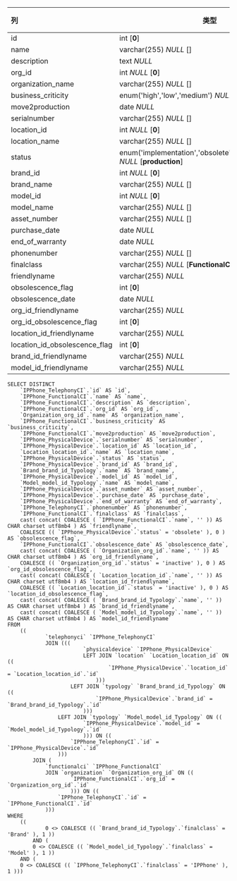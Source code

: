 | 列                            | 类型                                                         | 注释 |
| :---------------------------- | ------------------------------------------------------------ | ---- |
| id                            | int [**0**]                                                  |      |
| name                          | varchar(255) *NULL* []                                       |      |
| description                   | text *NULL*                                                  |      |
| org_id                        | int *NULL* [**0**]                                           |      |
| organization_name             | varchar(255) *NULL* []                                       |      |
| business_criticity            | enum('high','low','medium') *NULL* [**low**]                 |      |
| move2production               | date *NULL*                                                  |      |
| serialnumber                  | varchar(255) *NULL* []                                       |      |
| location_id                   | int *NULL* [**0**]                                           |      |
| location_name                 | varchar(255) *NULL* []                                       |      |
| status                        | enum('implementation','obsolete','production','stock') *NULL* [**production**] |      |
| brand_id                      | int *NULL* [**0**]                                           |      |
| brand_name                    | varchar(255) *NULL* []                                       |      |
| model_id                      | int *NULL* [**0**]                                           |      |
| model_name                    | varchar(255) *NULL* []                                       |      |
| asset_number                  | varchar(255) *NULL* []                                       |      |
| purchase_date                 | date *NULL*                                                  |      |
| end_of_warranty               | date *NULL*                                                  |      |
| phonenumber                   | varchar(255) *NULL* []                                       |      |
| finalclass                    | varchar(255) *NULL* [**FunctionalCI**]                       |      |
| friendlyname                  | varchar(255) *NULL*                                          |      |
| obsolescence_flag             | int [**0**]                                                  |      |
| obsolescence_date             | date *NULL*                                                  |      |
| org_id_friendlyname           | varchar(255) *NULL*                                          |      |
| org_id_obsolescence_flag      | int [**0**]                                                  |      |
| location_id_friendlyname      | varchar(255) *NULL*                                          |      |
| location_id_obsolescence_flag | int [**0**]                                                  |      |
| brand_id_friendlyname         | varchar(255) *NULL*                                          |      |
| model_id_friendlyname         | varchar(255) *NULL*                                          |      |

```
SELECT DISTINCT
	`IPPhone_TelephonyCI`.`id` AS `id`,
	`IPPhone_FunctionalCI`.`name` AS `name`,
	`IPPhone_FunctionalCI`.`description` AS `description`,
	`IPPhone_FunctionalCI`.`org_id` AS `org_id`,
	`Organization_org_id`.`name` AS `organization_name`,
	`IPPhone_FunctionalCI`.`business_criticity` AS `business_criticity`,
	`IPPhone_FunctionalCI`.`move2production` AS `move2production`,
	`IPPhone_PhysicalDevice`.`serialnumber` AS `serialnumber`,
	`IPPhone_PhysicalDevice`.`location_id` AS `location_id`,
	`Location_location_id`.`name` AS `location_name`,
	`IPPhone_PhysicalDevice`.`status` AS `status`,
	`IPPhone_PhysicalDevice`.`brand_id` AS `brand_id`,
	`Brand_brand_id_Typology`.`name` AS `brand_name`,
	`IPPhone_PhysicalDevice`.`model_id` AS `model_id`,
	`Model_model_id_Typology`.`name` AS `model_name`,
	`IPPhone_PhysicalDevice`.`asset_number` AS `asset_number`,
	`IPPhone_PhysicalDevice`.`purchase_date` AS `purchase_date`,
	`IPPhone_PhysicalDevice`.`end_of_warranty` AS `end_of_warranty`,
	`IPPhone_TelephonyCI`.`phonenumber` AS `phonenumber`,
	`IPPhone_FunctionalCI`.`finalclass` AS `finalclass`,
	cast( concat( COALESCE ( `IPPhone_FunctionalCI`.`name`, '' )) AS CHAR charset utf8mb4 ) AS `friendlyname`,
	COALESCE (( `IPPhone_PhysicalDevice`.`status` = 'obsolete' ), 0 ) AS `obsolescence_flag`,
	`IPPhone_FunctionalCI`.`obsolescence_date` AS `obsolescence_date`,
	cast( concat( COALESCE ( `Organization_org_id`.`name`, '' )) AS CHAR charset utf8mb4 ) AS `org_id_friendlyname`,
	COALESCE (( `Organization_org_id`.`status` = 'inactive' ), 0 ) AS `org_id_obsolescence_flag`,
	cast( concat( COALESCE ( `Location_location_id`.`name`, '' )) AS CHAR charset utf8mb4 ) AS `location_id_friendlyname`,
	COALESCE (( `Location_location_id`.`status` = 'inactive' ), 0 ) AS `location_id_obsolescence_flag`,
	cast( concat( COALESCE ( `Brand_brand_id_Typology`.`name`, '' )) AS CHAR charset utf8mb4 ) AS `brand_id_friendlyname`,
	cast( concat( COALESCE ( `Model_model_id_Typology`.`name`, '' )) AS CHAR charset utf8mb4 ) AS `model_id_friendlyname` 
FROM
	((
			`telephonyci` `IPPhone_TelephonyCI`
			JOIN (((
						`physicaldevice` `IPPhone_PhysicalDevice`
						LEFT JOIN `location` `Location_location_id` ON ((
								`IPPhone_PhysicalDevice`.`location_id` = `Location_location_id`.`id` 
							)))
					LEFT JOIN `typology` `Brand_brand_id_Typology` ON ((
							`IPPhone_PhysicalDevice`.`brand_id` = `Brand_brand_id_Typology`.`id` 
						)))
				LEFT JOIN `typology` `Model_model_id_Typology` ON ((
						`IPPhone_PhysicalDevice`.`model_id` = `Model_model_id_Typology`.`id` 
						))) ON ((
					`IPPhone_TelephonyCI`.`id` = `IPPhone_PhysicalDevice`.`id` 
				)))
		JOIN (
			`functionalci` `IPPhone_FunctionalCI`
			JOIN `organization` `Organization_org_id` ON ((
					`IPPhone_FunctionalCI`.`org_id` = `Organization_org_id`.`id` 
					))) ON ((
				`IPPhone_TelephonyCI`.`id` = `IPPhone_FunctionalCI`.`id` 
			))) 
WHERE
	((
			0 <> COALESCE (( `Brand_brand_id_Typology`.`finalclass` = 'Brand' ), 1 )) 
		AND (
		0 <> COALESCE (( `Model_model_id_Typology`.`finalclass` = 'Model' ), 1 )) 
	AND (
	0 <> COALESCE (( `IPPhone_TelephonyCI`.`finalclass` = 'IPPhone' ), 1 )))
```

